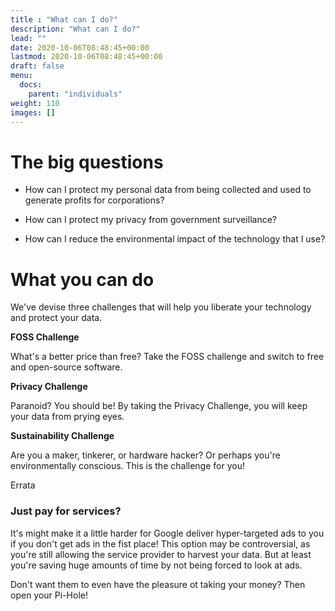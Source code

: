 ```yaml
---
title : "What can I do?"
description: "What can I do?"
lead: ""
date: 2020-10-06T08:48:45+00:00
lastmod: 2020-10-06T08:48:45+00:00
draft: false
menu:
  docs:
    parent: "individuals"
weight: 110
images: []
---
```

#

# The big questions


- How can I protect my personal data from being collected and used to generate profits for corporations?

- How can I protect my privacy from government surveillance?

- How can I reduce the environmental impact of the technology that I use?


# What you can do

We've devise three challenges that will help you liberate your technology and protect your data.  

**FOSS Challenge**

What's a better price than free?  Take the FOSS challenge and switch to free and open-source software.  

**Privacy Challenge**

Paranoid?  You should be!  By taking the Privacy Challenge, you will keep your data from prying eyes.

**Sustainability Challenge** 

Are you a maker, tinkerer, or hardware hacker?  Or perhaps you're environmentally conscious.  This is the challenge for you!  









Errata 

### Just pay for services?

It's might make it a little harder for Google deliver hyper-targeted ads to you if you don't get ads in the fist place!  This option may be controversial, as you're still allowing the service provider to harvest your data.  But at least you're saving huge amounts of time by not being forced to look at ads.

Don't want them to even have the pleasure ot taking your money?  Then open your Pi-Hole!
